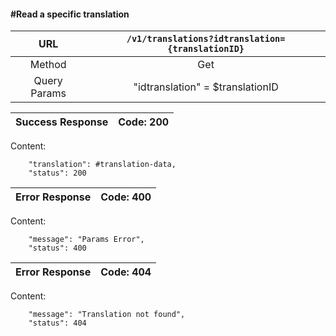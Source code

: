 #### #Read a specific translation

|URL | `/v1/translations?idtranslation={translationID}`  |
|:-:|:-:|
|  Method  |Get|
|  Query Params | "idtranslation" = $translationID|

|Success Response | Code: 200  |
|:-:|:-:|

Content:

        "translation": #translation-data,
        "status": 200

| Error Response | Code: 400  |
|:-:|:-:|

Content:

        "message": "Params Error",
        "status": 400

| Error Response | Code: 404  |
|:-:|:-:|

Content:

        "message": "Translation not found",
        "status": 404
